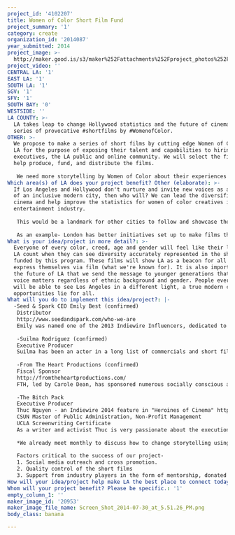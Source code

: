 ```yaml
---
project_id: '4102207'
title: Women of Color Short Film Fund
project_summary: '1'
category: create
organization_id: '2014087'
year_submitted: 2014
project_image: >-
  http://maker.good.is/s3/maker%252Fattachments%252Fproject_photos%252Fimages%252F20953%252Fdisplay%252FScreen_Shot_2014-07-30_at_5.51.26_PM.png=c570x385
project_video: ''
CENTRAL LA: '1'
EAST LA: '1'
SOUTH LA: '1'
SGV: '1'
SFV: '1'
SOUTH BAY: '0'
WESTSIDE: ''
LA COUNTY: >-
  LA takes leap to change Hollywood statistics and the future of cinema with a
  series of provocative #shortfilms by #WomenofColor.
OTHER: >-
  We propose to make a series of short films by cutting edge Women of Color in
  LA for the purpose of exposing their talent and capabilities to hiring
  executives, the LA public and online community. We will select the filmmakers,
  help produce, fund, and distribute the films. 
   
   We need more storytelling by Women of Color about their experiences as Angelenos, as they themselves see it. Hollywood definitely has a dearth of Women of Color in film. Only 1 out 500 Top Films in History have ever featured a live action Woman of Color. There's a danger in only being shown LA and the world through the point of view of the status quo. Women of Color in the LA community need to speak for themselves and film is the world's most far reaching media.
Which area(s) of LA does your project benefit? Other (elaborate): >-
  If Los Angeles and Hollywood don't nurture and invite new voices as an example
  of an inclusive modern city, then who will? We can lead the diversification of
  cinema and help improve the statistics for women of color creatives in the
  entertainment industry. 
   
   This would be a landmark for other cities to follow and showcase their diverse voices. Women of Color initiatives have never been done this way anywhere before, so why not in the city that makes the most filmed media in the universe? We have the talent but we need support in making a statement to our networks and studios that Women of Color are capable and cutting edge creatives for hire. Statistics say women often leave the film industry, when they are often pushed out for not getting opportunities that men and white people do. We feel it's a shame that LA is such a melting pot of cultures, but our most dominant industry is negligent of this fact. 
   
   As an example- London has better initiatives set up to make films that are made by Londoners that show off multi-cultural voices. Many of their funding initiatives mandate diversity now. We, LA- the seat of Hollywood don't have anything built in like this, yet.
What is your idea/project in more detail?: >-
  Everyone of every color, creed, age and gender will feel like their lives in
  LA count when they can see diversity accurately represented in the short films
  funded by this program. These films will show LA as a beacon for all to
  express themselves via film (what we're known for). It is also important for
  the future of LA that we send the message to younger generations that their
  voice matters regardless of ethnic background and gender. People everywhere
  will be able to see Los Angeles in a different light, a true modern city where
  opportunities lie for all.
What will you do to implement this idea/project?: |-
  -Seed & Spark CEO Emily Best (confirmed)
   Distributor
   http://www.seedandspark.com/who-we-are
   Emily was named one of the 2013 Indiewire Influencers, dedicated to 40 people and companies who are asking the big questions about what the independent film industry is today (and why) and, more importantly, what it will become. Emily is touring film and tech festivals around the world, Sundance and SXSWV2V to Sheffield and Galway, to educate filmmakers and learn their best practices in connecting with their audiences to build a sustainable career.
   
   -Suilma Rodriguez (confirmed)
   Executive Producer
   Suilma has been an actor in a long list of commercials and short films over the last decade. She has also produced short and feature length narrative projects. Currently she serves on the board of directors at the Lincoln Heights Tutorial Program, helping urban youth attend college and become role models in their community. Along with administrative duties, Suilma's extensive film experience will aid in the oversight of the content and execution of the short films. 
   
   -From The Heart Productions (confirmed)
   Fiscal Sponsor
   http://fromtheheartproductions.com/
   FTH, led by Carole Dean, has sponsored numerous socially conscious and diverse films. They continue in this tradition by coming on board with this project as our fiscal sponsor. 
   
   -The Bitch Pack 
   Executive Producer
   Thuc Nguyen - an Indiewire 2014 feature in "Heroines of Cinema" http://www.indiewire.com/article/heroines-of-cinema-how-thuc-nguyens-bitch-pack-is-fighting-the-corner-of-female-driven-stories
   CSUN Master of Public Administration, Non-Profit Management
   UCLA Screenwriting Certificate
   As a writer and activist Thuc is very passionate about the execution of this project. She will be executing administrative duties and overseeing content and outreach of the project. 
   
   *We already meet monthly to discuss how to change storytelling using women's voices and technology.
   
   Factors critical to the success of our project-
   1. Social media outreach and cross promotion.
   2. Quality control of the short films
   3. Support from industry players in the form of mentorship, donated resources, exposure, and collaborations.
How will your idea/project help make LA the best place to connect today? In LA2050?: '1'
Whom will your project benefit? Please be specific.: '1'
empty_column_1: ''
maker_image_id: '20953'
maker_image_file_name: Screen_Shot_2014-07-30_at_5.51.26_PM.png
body_class: banana

---
```

